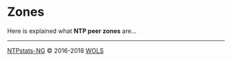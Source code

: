 # Zones <a id="module_ntpstatsng_zones"></a>

Here is explained what **NTP peer zones** are...

----

[NTPstats-NG](/icingaweb2/doc/module/toc?moduleName=ntpstatsng) &#169; 2016-2018 [WOLS](https://github.com/wols/icingaweb2-module-ntpstatsng)
